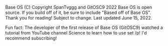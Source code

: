 Base OS (C) Copyright SpanTvggg and GitOSC9 2022
Base OS is open source. If you build off of it, be sure to include "Based off of Base OS".
Thank you for reading!
Subject to change. Last updated June 15, 2022.

Fun fact: The developer of the first release of Base OS (GitOSC9) watched a tutorial from YouTube channel Science to learn how to use set /p! I'd recommend subscribing!
